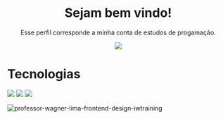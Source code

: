 <h1 align="center">
  Sejam bem vindo!
</h1>
<p align="center">
  Esse perfil corresponde a minha conta de estudos de progamação.
</p>

<p align="center">
  <a href="https://github.com/DenverCoder1/readme-typing-svg">
	  <img src="https://readme-typing-svg.herokuapp.com?lines=Fala+Galera;Me+chamo+Wagner+Lima;Sou+professor,+Designer,+Desenvolvedor+e+Gestor+de+Tráfego!&center=true&width=780&height=45">
  </a>
</p>

# Tecnologias

<img src="https://img.shields.io/badge/html5-ff6600?style=for-the-badge&logo=html5&logoColor=white" /> <img src="https://img.shields.io/badge/css3-0000ff?style=for-the-badge&logo=css3&logoColor=white" /> <img src="https://img.shields.io/badge/facebook-blue?style=for-the-badge&logo=facebook&logoColor=white" />

![professor-wagner-lima-frontend-design-iwtraining](https://github.com/wagnerlimanet/wagnerlimanet/assets/80631657/caa6a0cd-80b3-4830-998c-58eefe38366a)

